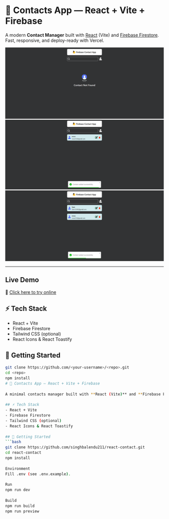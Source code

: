 # 📇 Contacts App — React + Vite + Firebase

A modern **Contact Manager** built with [React](https://react.dev/) (Vite) and [Firebase Firestore](https://firebase.google.com/).  
Fast, responsive, and deploy-ready with Vercel.

![preview1](src/assets/preview1.png)
![preview2](src/assets/preview2.png)
![preview3](src/assets/preview3.png)

---
##  Live Demo

🔗 [Click here to try online](https://react-contact-sable.vercel.app/)

## ⚡️ Tech Stack
- React + Vite
- Firebase Firestore
- Tailwind CSS (optional)
- React Icons & React Toastify

## 🚀 Getting Started
```bash
git clone https://github.com/<your-username>/<repo>.git
cd <repo>
npm install
# 📇 Contacts App — React + Vite + Firebase

A minimal contacts manager built with **React (Vite)** and **Firebase Firestore**.

## ⚡️ Tech Stack
- React + Vite
- Firebase Firestore
- Tailwind CSS (optional)
- React Icons & React Toastify

## 🚀 Getting Started
```bash
git clone https://github.com/singhbalendu211/react-contact.git
cd react-contact
npm install

Environment
Fill .env (see .env.example).

Run
npm run dev

Build
npm run build
npm run preview
